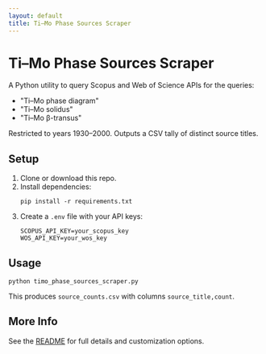 ```yaml
---
layout: default
title: Ti–Mo Phase Sources Scraper
---
```


# Ti–Mo Phase Sources Scraper

A Python utility to query Scopus and Web of Science APIs for the queries:

- "Ti–Mo phase diagram"
- "Ti–Mo solidus"
- "Ti–Mo β-transus"

Restricted to years 1930–2000. Outputs a CSV tally of distinct source titles.

## Setup

1. Clone or download this repo.
2. Install dependencies:
   ```
   pip install -r requirements.txt
   ```
3. Create a `.env` file with your API keys:
   ```
   SCOPUS_API_KEY=your_scopus_key
   WOS_API_KEY=your_wos_key
   ```

## Usage

```
python timo_phase_sources_scraper.py
```

This produces `source_counts.csv` with columns `source_title,count`.

## More Info

See the [README](https://github.com/username/timo-phase-sources-scraper) for full details and customization options.
